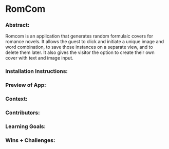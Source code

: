 # RomCom  

### Abstract:
[//]: <> (Briefly describe what you built and its features. What problem is the app solving? How does this application solve that problem?) 
Romcom is an application that generates random formulaic covers for romance novels. It allows the guest to click and initiate a unique image and word combination, to save those instances on a separate view, and to delete them later. It also gives the visitor the option to create their own cover with text and image input.

### Installation Instructions:
[//]: <> (What steps does a person have to take to get your app cloned down and running?)


### Preview of App:
[//]: <> (Provide ONE gif or screenshot of your application - choose the "coolest" piece of functionality to show off.)

### Context:
[//]: <> (Give some context for the project here. How long did you have to work on it? How far into the Turing program are you?)

### Contributors:
[//]: <> (Who worked on this application? Link to their GitHubs.)

### Learning Goals:
[//]: <> (What were the learning goals of this project? What tech did you work with?)

### Wins + Challenges:
[//]: <> (What are 2-3 wins you have from this project? What were some challenges you faced - and how did you get over them?)
